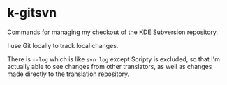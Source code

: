 # k-gitsvn

Commands for managing my checkout of the KDE Subversion repository.

I use Git locally to track local changes.

There is `--log` which is like `svn log` except Scripty is excluded, so that I'm actually able to see changes from other translators, as well as changes made directly to the translation repository.
